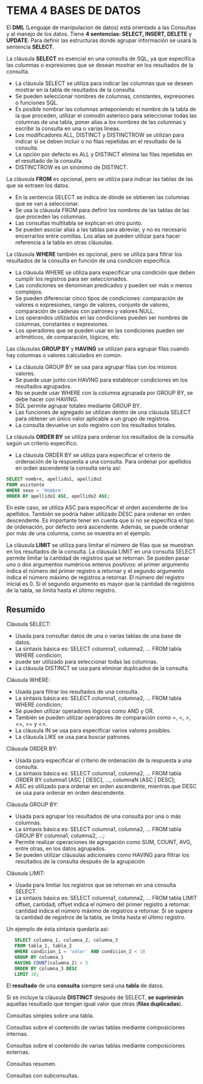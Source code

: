 # **TEMA 4 BASES DE DATOS**  

 El **DML** (Lenguaje de manipulacion de datos) está orientado a las Consultas y al manejo de los datos. Tiene **4 sentencias: SELECT, INSERT, DELETE** y **UPDATE**.
 Para definir las estructuras donde agrupar información se usará la sentencia **SELECT**.

 La cláusula **SELECT** es esencial en una consulta de SQL, ya que especifica las columnas o expresiones que se desean mostrar en los resultados de la consulta. 
 - La cláusula SELECT se utiliza para indicar las columnas que se desean mostrar en la tabla de resultados de la consulta.
- Se pueden seleccionar nombres de columnas, constantes, expresiones o funciones SQL.
- Es posible nombrar las columnas anteponiendo el nombre de la tabla de la que proceden, utilizar el comodín asterisco para seleccionar todas las columnas de una tabla, poner alias a los nombres de las columnas y escribir la consulta en una o varias líneas.
- Los modificadores ALL, DISTINCT y DISTINCTROW se utilizan para indicar si se deben incluir o no filas repetidas en el resultado de la consulta.
- La opción por defecto es ALL y DISTINCT elimina las filas repetidas en el resultado de la consulta.
- DISTINCTROW es un sinónimo de DISTINCT.

 La cláusula **FROM** es opcional, pero se utiliza para indicar las tablas de las que se extraen los datos. 
 - En la sentencia SELECT se indica de dónde se obtienen las columnas que se van a seleccionar.
- Se usa la cláusula FROM para definir los nombres de las tablas de las que proceden las columnas.
- Las consultas multitabla se explican en otro punto.
- Se pueden asociar alias a las tablas para abreviar, y no es necesario encerrarlos entre comillas. Los alias se pueden utilizar para hacer referencia a la tabla en otras cláusulas.

 La cláusula **WHERE** también es opcional, pero se utiliza para filtrar los resultados de la consulta en función de una condición específica. 
- La cláusula WHERE se utiliza para especificar una condición que deben cumplir los registros para ser seleccionados.
- Las condiciones se denominan predicados y pueden ser más o menos complejos.
- Se pueden diferenciar cinco tipos de condiciones: comparación de valores o expresiones, rango de valores, conjunto de valores, comparación de cadenas con patrones y valores NULL.
- Los operandos utilizados en las condiciones pueden ser nombres de columnas, constantes o expresiones.
- Los operadores que se pueden usar en las condiciones pueden ser aritméticos, de comparación, lógicos, etc.

 Las cláusulas **GROUP BY** y **HAVING** se utilizan para agrupar filas cuando hay columnas o valores calculados en común. 
- La cláusula GROUP BY se usa para agrupar filas con los mismos valores.
- Se puede usar junto con HAVING para establecer condiciones en los resultados agrupados.
- No se puede usar WHERE con la columna agrupada por GROUP BY, se debe hacer con HAVING.
- SQL permite agrupar totales mediante GROUP BY.
- Las funciones de agregado se utilizan dentro de una cláusula SELECT para obtener un único valor aplicable a un grupo de registros.
- La consulta devuelve un solo registro con los resultados totales.
 
 La cláusula **ORDER BY** se utiliza para ordenar los resultados de la consulta según un criterio específico. 
 - La cláusula ORDER BY se utiliza para especificar el criterio de ordenación de la respuesta a una consulta. Para ordenar por apellidos en orden ascendente la consulta sería así:
```SQL
SELECT nombre, apellido1, apellido2
FROM asistente
WHERE sexo = 'Hombre'
ORDER BY apellido1 ASC, apellido2 ASC;
```
 En este caso, se utiliza ASC para especificar el orden ascendente de los apellidos. También se podría haber utilizado DESC para ordenar en orden descendente. Es importante tener en cuenta que si no se especifica el tipo de ordenación, por defecto será ascendente. Además, se puede ordenar por más de una columna, como se muestra en el ejemplo.

 La cláusula **LIMIT** se utiliza para limitar el número de filas que se muestran en los resultados de la consulta.
 La cláusula LIMIT en una consulta SELECT permite limitar la cantidad de registros que se retornan. Se pueden pasar uno o dos argumentos numéricos enteros positivos: el primer argumento indica el número del primer registro a retornar y el segundo argumento indica el número máximo de registros a retornar. El número del registro inicial es 0. Si el segundo argumento es mayor que la cantidad de registros de la tabla, se limita hasta el último registro.

## **Resumido**     


Cláusula SELECT:

* Usada para consultar datos de una o varias tablas de una base de datos.
* La sintaxis básica es: SELECT columna1, columna2, ... FROM tabla WHERE condicion;
* puede ser utilizado para seleccionar todas las columnas.
* La cláusula DISTINCT se usa para eliminar duplicados de la consulta.

Cláusula WHERE:

* Usada para filtrar los resultados de una consulta.
* La sintaxis básica es: SELECT columna1, columna2, ... FROM tabla WHERE condicion;
* Se pueden utilizar operadores lógicos como AND y OR.
* También se pueden utilizar operadores de comparación como =, <, >, <=, >= y <>.
* La cláusula IN se usa para especificar varios valores posibles.
* La cláusula LIKE se usa para buscar patrones.

Cláusula ORDER BY:

* Usada para especificar el criterio de ordenación de la respuesta a una consulta.
* La sintaxis básica es: SELECT columna1, columna2, ... FROM tabla ORDER BY columna1 [ASC | DESC], ..., columnaN [ASC | DESC];
* ASC es utilizado para ordenar en orden ascendente, mientras que DESC se usa para ordenar en orden descendente.

Cláusula GROUP BY:

* Usada para agrupar los resultados de una consulta por una o más columnas.
* La sintaxis básica es: SELECT columna1, columna2, ... FROM tabla GROUP BY columna1, columna2, ...;
* Permite realizar operaciones de agregación como SUM, COUNT, AVG, entre otras, en los datos agrupados.
* Se pueden utilizar cláusulas adicionales como HAVING para filtrar los resultados de la consulta después de la agrupación

Cláusula LIMIT:

* Usada para limitar los registros que se retornan en una consulta SELECT.
* La sintaxis básica es: SELECT columna1, columna2, ... FROM tabla LIMIT offset, cantidad;
offset indica el número del primer registro a retornar.
cantidad indica el número máximo de registros a retornar. Si se supera la cantidad de registros de la tabla, se limita hasta el último registro.

 Un ejemplo de ésta sintaxis quedaría asi: 
 ```SQL
    SELECT columna_1, columna_2, columna_3
    FROM tabla_1, tabla_2
    WHERE condicion_1 = 'valor' AND condicion_2 < 10
    GROUP BY columna_1
    HAVING COUNT(columna_2) > 5
    ORDER BY columna_3 DESC
    LIMIT 10;
 ```
 
 El **resultado** de una **consulta** siempre será una **tabla** de datos.

 Si se incluye la cláusula **DISTINCT** después de SELECT, **se suprimirán** aquellas resultado que tengan igual valor que otras (**filas duplicadas**).



 Consultas simples sobre una tabla.

 Consultas sobre el contenido de varias tablas mediante composiciones internas.

 Consultas sobre el contenido de varias tablas mediante composiciones externas.

 Consultas resumen.

 Consultas con subconsultas.
